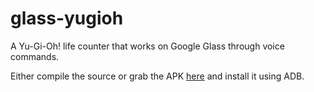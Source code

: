 glass-yugioh
============

A Yu-Gi-Oh! life counter that works on Google Glass through voice commands.

Either compile the source or grab the APK [here](https://github.com/Ambergleam/glass-yugioh/raw/master/bin/glass-yugioh.apk) and install it using ADB.
